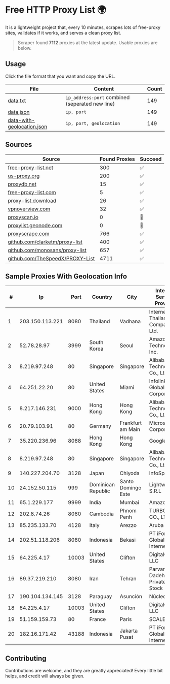 
# Free HTTP Proxy List 🌍

It is a lightweight project that, every 10 minutes, scrapes lots of free-proxy sites, validates if it works, and serves a clean proxy list.


> Scraper found **7112** proxies at the latest update. Usable proxies are below.

## Usage

Click the file format that you want and copy the URL.


|File|Content|Count|
|----|-------|-----|
|[data.txt](https://raw.githubusercontent.com/themiralay/Proxy-List-World/master/data.txt)|`ip_address:port` combined (seperated new line)|149|
|[data.json](https://raw.githubusercontent.com/themiralay/Proxy-List-World/master/data.json)|`ip, port`|149|
|[data-with-geolocation.json](https://raw.githubusercontent.com/themiralay/Proxy-List-World/master/data-with-geolocation.json)|`ip, port, geolocation`|149|

## Sources

|Source|Found Proxies|Succeed|
|------|-------------|-------|
|[free-proxy-list.net](https://free-proxy-list.net)|300|✅|
|[us-proxy.org](https://www.us-proxy.org)|200|✅|
|[proxydb.net](http://proxydb.net)|15|✅|
|[free-proxy-list.com](https://free-proxy-list.com/?page=&port=&type%5B%5D=http&type%5B%5D=https&up_time=0&search=Search)|5|✅|
|[proxy-list.download](https://www.proxy-list.download/HTTP)|26|✅|
|[vpnoverview.com](https://vpnoverview.com/privacy/anonymous-browsing/free-proxy-servers)|32|✅|
|[proxyscan.io](https://www.proxyscan.io)|0|🚫|
|[proxylist.geonode.com](https://proxylist.geonode.com/api/proxy-list?limit=300&page=1&sort_by=lastChecked&sort_type=desc&protocols=http,https)|0|🚫|
|[proxyscrape.com](https://api.proxyscrape.com/v2/?request=displayproxies&protocol=http&timeout=10000&country=all&ssl=all&anonymity=all)|766|✅|
|[github.com/clarketm/proxy-list](https://raw.githubusercontent.com/clarketm/proxy-list/master/proxy-list-raw.txt)|400|✅|
|[github.com/monosans/proxy-list](https://raw.githubusercontent.com/monosans/proxy-list/main/proxies/http.txt)|657|✅|
|[github.com/TheSpeedX/PROXY-List](https://raw.githubusercontent.com/TheSpeedX/PROXY-List/master/http.txt)|4711|✅|


## Sample Proxies With Geolocation Info

|#|Ip|Port|Country|City|Internet Service Provider|
|-|--|----|-------|----|-------------------------|
|1|203.150.113.221|8080|Thailand|Vadhana|Internet Thailand Company Ltd.|
|2|52.78.28.97|3999|South Korea|Seoul|Amazon Technologies Inc.|
|3|8.219.97.248|80|Singapore|Singapore|Alibaba (US) Technology Co., Ltd.|
|4|64.251.22.20|80|United States|Miami|Infolink Global Corporation|
|5|8.217.146.231|9000|Hong Kong|Hong Kong|Alibaba (US) Technology Co., Ltd.|
|6|20.79.103.91|80|Germany|Frankfurt am Main|Microsoft Corporation|
|7|35.220.236.96|8088|Hong Kong|Hong Kong|Google LLC|
|8|8.219.97.248|80|Singapore|Singapore|Alibaba (US) Technology Co., Ltd.|
|9|140.227.204.70|3128|Japan|Chiyoda|InfoSphere|
|10|24.152.50.115|999|Dominican Republic|Santo Domingo Este|Lightwave S.R.L|
|11|65.1.229.177|9999|India|Mumbai|Amazon.com|
|12|202.8.74.26|8080|Cambodia|Phnom Penh|TURBOTECH CO., LTD.|
|13|85.235.133.70|4128|Italy|Arezzo|Aruba S.p.A.|
|14|202.51.118.206|8080|Indonesia|Bekasi|PT iForte Global Internet|
|15|64.225.4.17|10003|United States|Clifton|DigitalOcean, LLC|
|16|89.37.219.210|8080|Iran|Tehran|Parvaresh Dadeha Co. Private Joint Stock|
|17|190.104.134.145|3128|Paraguay|Asunción|Núcleo S.A.|
|18|64.225.4.17|10003|United States|Clifton|DigitalOcean, LLC|
|19|51.159.159.73|80|France|Paris|SCALEWAY|
|20|182.16.171.42|43188|Indonesia|Jakarta Pusat|PT iForte Global Internet|



## Contributing

Contributions are welcome, and they are greatly appreciated! Every
little bit helps, and credit will always be given.

